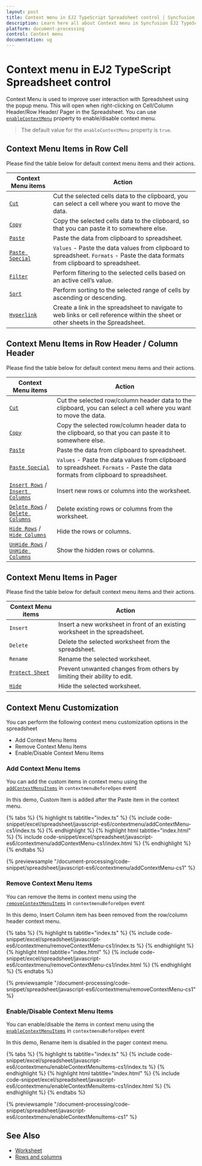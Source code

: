 ```yaml
---
layout: post
title: Context menu in EJ2 TypeScript Spreadsheet control | Syncfusion
description: Learn here all about Context menu in Syncfusion EJ2 TypeScript Spreadsheet control of Syncfusion Essential JS 2 and more.
platform: document-processing
control: Context menu 
documentation: ug
---
```


# Context menu in EJ2 TypeScript Spreadsheet control

Context Menu is used to improve user interaction with Spreadsheet using the popup menu. This will open when right-clicking on Cell/Column Header/Row Header/ Pager in the Spreadsheet. You can use [`enableContextMenu`](https://ej2.syncfusion.com/documentation/api/spreadsheet/#enablecontextmenu) property to enable/disable context menu.

> The default value for the `enableContextMenu` property is `true`.

## Context Menu Items in Row Cell

Please find the table below for default context menu items and their actions.

| Context Menu items | Action |
|-------|---------|
| [`Cut`](https://ej2.syncfusion.com/documentation/api/spreadsheet/#cut) | Cut the selected cells data to the clipboard, you can select a cell where you want to move the data. |
| [`Copy`](https://ej2.syncfusion.com/documentation/api/spreadsheet/#copy) | Copy the selected cells data to the clipboard, so that you can paste it to somewhere else. |
| [`Paste`](https://ej2.syncfusion.com/documentation/api/spreadsheet/#paste) | Paste the data from clipboard to spreadsheet. |
| [`Paste Special`](https://ej2.syncfusion.com/documentation/api/spreadsheet/#paste) | `Values` - Paste the data values from clipboard to spreadsheet.  `Formats` - Paste the data formats from clipboard to spreadsheet. |
| [`Filter`](https://ej2.syncfusion.com/documentation/api/spreadsheet/#filter) | Perform filtering to the selected cells based on an active cell’s value. |
| [`Sort`](https://ej2.syncfusion.com/documentation/api/spreadsheet/#sort) | Perform sorting to the selected range of cells by ascending or descending. |
| [`Hyperlink`](https://ej2.syncfusion.com/documentation/api/spreadsheet/#hyperlink) | Create a link in the spreadsheet to navigate to web links or cell reference within the sheet or other sheets in the Spreadsheet. |
 
## Context Menu Items in Row Header / Column Header

Please find the table below for default context menu items and their actions.

| Context Menu items | Action |
|-------|---------|
| [`Cut`](https://ej2.syncfusion.com/documentation/api/spreadsheet/#cut) | Cut the selected row/column header data to the clipboard, you can select a cell where you want to move the data. |
| [`Copy`](https://ej2.syncfusion.com/documentation/api/spreadsheet/#copy) | Copy the selected row/column header data to the clipboard, so that you can paste it to somewhere else. |
| [`Paste`](https://ej2.syncfusion.com/documentation/api/spreadsheet/#paste) | Paste the data from clipboard to spreadsheet. |
| [`Paste Special`](https://ej2.syncfusion.com/documentation/api/spreadsheet/#paste) | `Values` - Paste the data values from clipboard to spreadsheet. `Formats` - Paste the data formats from clipboard to spreadsheet. |
| [`Insert Rows`](https://ej2.syncfusion.com/documentation/api/spreadsheet/#insertrow) / [`Insert Columns`](https://ej2.syncfusion.com/documentation/api/spreadsheet/#insertcolumn) | Insert new rows or columns into the worksheet. |
| [`Delete Rows`](https://ej2.syncfusion.com/documentation/api/spreadsheet/#delete) / [`Delete Columns`](https://ej2.syncfusion.com/documentation/api/spreadsheet/#delete) | Delete existing rows or columns from the worksheet. |
| [`Hide Rows`](https://ej2.syncfusion.com/documentation/api/spreadsheet/#hiderow) / [`Hide Columns`](https://ej2.syncfusion.com/documentation/api/spreadsheet/#hidecolumn) | Hide the rows or columns. |
| [`UnHide Rows`](https://ej2.syncfusion.com/documentation/api/spreadsheet/#hiderow) / [`UnHide Columns`](https://ej2.syncfusion.com/documentation/api/spreadsheet/#hidecolumn) | Show the hidden rows or columns. |

## Context Menu Items in Pager

Please find the table below for default context menu items and their actions.

| Context Menu items | Action |
|-------|---------|
| `Insert` | Insert a new worksheet in front of an existing worksheet in the spreadsheet. |
| `Delete` | Delete the selected worksheet from the spreadsheet. |
| `Rename` | Rename the selected worksheet. |
| [`Protect Sheet`](https://ej2.syncfusion.com/documentation/api/spreadsheet/#protectsheet) | Prevent unwanted changes from others by limiting their ability to edit. |
| [`Hide`](https://ej2.syncfusion.com/documentation/api/spreadsheet/#hide) |Hide the selected worksheet. |
 
## Context Menu Customization

You can perform the following context menu customization options in the spreadsheet

* Add Context Menu Items
* Remove Context Menu Items
* Enable/Disable Context Menu Items

### Add Context Menu Items

You can add the custom items in context menu using the [`addContextMenuItems`](https://ej2.syncfusion.com/documentation/api/spreadsheet/#addcontextmenuttems) in `contextmenuBeforeOpen` event

In this demo, Custom Item is added after the Paste item in the context menu.

{% tabs %}
{% highlight ts tabtitle="index.ts" %}
{% include code-snippet/excel/spreadsheet/javascript-es6/contextmenu/addContextMenu-cs1/index.ts %}
{% endhighlight %}
{% highlight html tabtitle="index.html" %}
{% include code-snippet/excel/spreadsheet/javascript-es6/contextmenu/addContextMenu-cs1/index.html %}
{% endhighlight %}
{% endtabs %}
        
{% previewsample "/document-processing/code-snippet/spreadsheet/javascript-es6/contextmenu/addContextMenu-cs1" %}

### Remove Context Menu Items

You can remove the items in context menu using the [`removeContextMenuItems`](https://ej2.syncfusion.com/documentation/api/spreadsheet/#removecontextmenuitems) in `contextmenuBeforeOpen` event

In this demo, Insert Column item has been removed from the row/column header context menu.

{% tabs %}
{% highlight ts tabtitle="index.ts" %}
{% include code-snippet/excel/spreadsheet/javascript-es6/contextmenu/removeContextMenu-cs1/index.ts %}
{% endhighlight %}
{% highlight html tabtitle="index.html" %}
{% include code-snippet/excel/spreadsheet/javascript-es6/contextmenu/removeContextMenu-cs1/index.html %}
{% endhighlight %}
{% endtabs %}
        
{% previewsample "/document-processing/code-snippet/spreadsheet/javascript-es6/contextmenu/removeContextMenu-cs1" %}

### Enable/Disable Context Menu Items

You can enable/disable the items in context menu using the [`enableContextMenuItems`](https://ej2.syncfusion.com/documentation/api/spreadsheet/#enablecontextmenuitems) in `contextmenuBeforeOpen` event

In this demo, Rename item is disabled in the pager context menu.

{% tabs %}
{% highlight ts tabtitle="index.ts" %}
{% include code-snippet/excel/spreadsheet/javascript-es6/contextmenu/enableContextMenuItems-cs1/index.ts %}
{% endhighlight %}
{% highlight html tabtitle="index.html" %}
{% include code-snippet/excel/spreadsheet/javascript-es6/contextmenu/enableContextMenuItems-cs1/index.html %}
{% endhighlight %}
{% endtabs %}
        
{% previewsample "/document-processing/code-snippet/spreadsheet/javascript-es6/contextmenu/enableContextMenuItems-cs1" %}

## See Also

* [Worksheet](./worksheet)
* [Rows and columns](./rows-and-columns)
